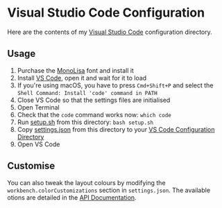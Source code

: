 # Visual Studio Code Configuration

Here are the contents of my [Visual Studio Code](https://code.visualstudio.com/) configuration directory.

## Usage

1. Purchase the [MonoLisa](https://www.monolisa.dev/) font and install it
2. Install [VS Code]((https://code.visualstudio.com/)), open it and wait for it to load
3. If you're using macOS, you have to press `Cmd+Shift+P` and select the `Shell Command: Install 'code' command in PATH` 
3. Close VS Code so that the settings files are initialised
4. Open Terminal
5. Check that the `code` command works now: `which code`
6. Run [setup.sh](setup.sh) from this directory: `bash setup.sh`
7. Copy [settings.json](settings.json) from this directory to your [VS Code Configuration Directory](https://code.visualstudio.com/docs/getstarted/settings#_settings-file-locations)
8. Open VS Code

## Customise

You can also tweak the layout colours by modifying the `workbench.colorCustomizations` section in `settings.json`.
The available otions are detailed in the [API Documentation](https://code.visualstudio.com/api/references/theme-color).
